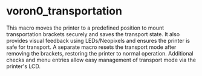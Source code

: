 # voron0_transportation

This macro moves the printer to a predefined position to mount transportation brackets securely and saves the transport state. 
It also provides visual feedback using LEDs/Neopixels and ensures the printer is safe for transport. 
A separate macro resets the transport mode after removing the brackets, restoring the printer to normal operation. 
Additional checks and menu entries allow easy management of transport mode via the printer's LCD.

